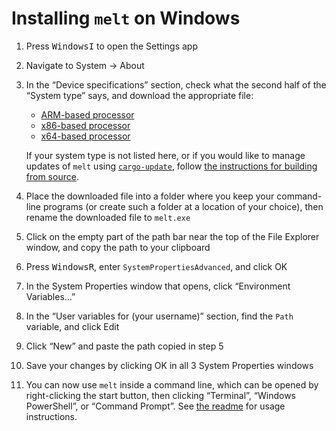 # Installing `melt` on Windows

1. Press <kbd>Windows</kbd><kbd>I</kbd> to open the Settings app
2. Navigate to System → About
3. In the “Device specifications” section, check what the second half of the “System type” says, and download the appropriate file:

    * [ARM-based processor](https://github.com/fenhl/melt/releases/latest/download/melt-arm.exe)
    * [x86-based processor](https://github.com/fenhl/melt/releases/latest/download/melt-x86.exe)
    * [x64-based processor](https://github.com/fenhl/melt/releases/latest/download/melt-x64.exe)

    If your system type is not listed here, or if you would like to manage updates of `melt` using [`cargo-update`](https://crates.io/crates/cargo-update), follow [the instructions for building from source](https://github.com/fenhl/melt/blob/main/assets/doc/build.md).
4. Place the downloaded file into a folder where you keep your command-line programs (or create such a folder at a location of your choice), then rename the downloaded file to `melt.exe`
5. Click on the empty part of the path bar near the top of the File Explorer window, and copy the path to your clipboard
6. Press <kbd>Windows</kbd><kbd>R</kbd>, enter `SystemPropertiesAdvanced`, and click OK
7. In the System Properties window that opens, click “Environment Variables…”
8. In the “User variables for (your username)” section, find the `Path` variable, and click Edit
9. Click “New” and paste the path copied in step 5
10. Save your changes by clicking OK in all 3 System Properties windows
11. You can now use `melt` inside a command line, which can be opened by right-clicking the start button, then clicking “Terminal”, “Windows PowerShell”, or “Command Prompt”. See [the readme](https://github.com/fenhl/melt#usage) for usage instructions.

